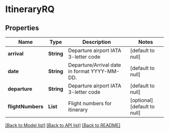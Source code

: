 # ItineraryRQ
## Properties

| Name | Type | Description | Notes |
|------------ | ------------- | ------------- | -------------|
| **arrival** | **String** | Departure airport IATA 3-letter code | [default to null] |
| **date** | **String** | Departure/Arrival date in format YYYY-MM-DD. | [default to null] |
| **departure** | **String** | Departure airport IATA 3-letter code | [default to null] |
| **flightNumbers** | **List** | Flight numbers for itinerary | [optional] [default to null] |

[[Back to Model list]](../README.md#documentation-for-models) [[Back to API list]](../README.md#documentation-for-api-endpoints) [[Back to README]](../README.md)

